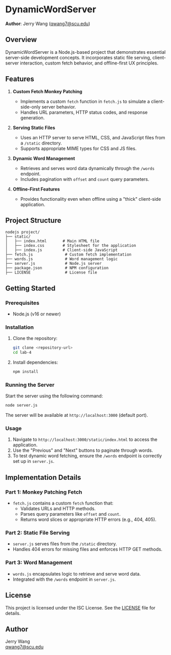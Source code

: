 # DynamicWordServer

**Author**: Jerry Wang ([qwang7@scu.edu](mailto:qwang7@scu.edu))

## Overview
DynamicWordServer is a Node.js-based project that demonstrates essential server-side development concepts. It incorporates static file serving, client-server interaction, custom fetch behavior, and offline-first UX principles. 

## Features
1. **Custom Fetch Monkey Patching**
   - Implements a custom `fetch` function in `fetch.js` to simulate a client-side-only server behavior.
   - Handles URL parameters, HTTP status codes, and response generation.

2. **Serving Static Files**
   - Uses an HTTP server to serve HTML, CSS, and JavaScript files from a `/static` directory.
   - Supports appropriate MIME types for CSS and JS files.

3. **Dynamic Word Management**
   - Retrieves and serves word data dynamically through the `/words` endpoint.
   - Includes pagination with `offset` and `count` query parameters.

4. **Offline-First Features**
   - Provides functionality even when offline using a "thick" client-side application.

## Project Structure
```
nodejs project/
├── static/
│   ├── index.html       # Main HTML file
│   ├── index.css        # Stylesheet for the application
│   ├── index.js         # Client-side JavaScript
├── fetch.js              # Custom fetch implementation
├── words.js              # Word management logic
├── server.js             # Node.js server
├── package.json          # NPM configuration
├── LICENSE               # License file
```

## Getting Started

### Prerequisites
- Node.js (v16 or newer)

### Installation
1. Clone the repository:
   ```bash
   git clone <repository-url>
   cd lab-4
   ```
2. Install dependencies:
   ```bash
   npm install
   ```

### Running the Server
Start the server using the following command:
```bash
node server.js
```
The server will be available at `http://localhost:3000` (default port).

### Usage
1. Navigate to `http://localhost:3000/static/index.html` to access the application.
2. Use the "Previous" and "Next" buttons to paginate through words.
3. To test dynamic word fetching, ensure the `/words` endpoint is correctly set up in `server.js`.

## Implementation Details

### Part 1: Monkey Patching Fetch
- `fetch.js` contains a custom `fetch` function that:
  - Validates URLs and HTTP methods.
  - Parses query parameters like `offset` and `count`.
  - Returns word slices or appropriate HTTP errors (e.g., 404, 405).

### Part 2: Static File Serving
- `server.js` serves files from the `/static` directory.
- Handles 404 errors for missing files and enforces HTTP GET methods.

### Part 3: Word Management
- `words.js` encapsulates logic to retrieve and serve word data.
- Integrated with the `/words` endpoint in `server.js`.

## License
This project is licensed under the ISC License. See the [LICENSE](./LICENSE) file for details.

## Author
Jerry Wang  
[qwang7@scu.edu](mailto:qwang7@scu.edu)

